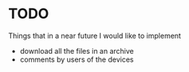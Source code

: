 # TODO

Things that in a near future I would like to implement

 - download all the files in an archive
 - comments by users of the devices
